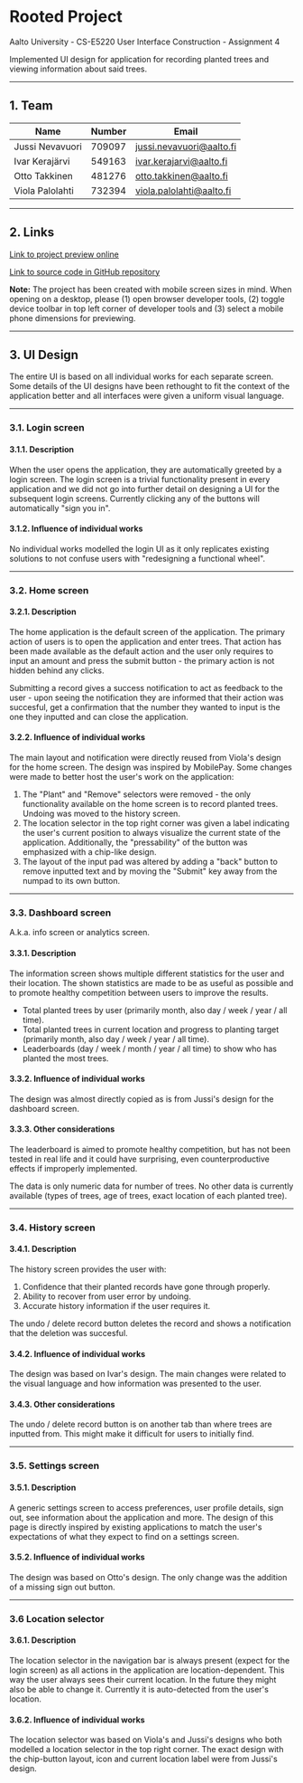 # Rooted Project

Aalto University - CS-E5220 User Interface Construction - Assignment 4

Implemented UI design for application for recording planted trees and viewing information about said trees.

---

## 1. Team

| Name | Number | Email |
|------|--------|-------|
| Jussi Nevavuori | 709097 | jussi.nevavuori@aalto.fi |
| Ivar Kerajärvi | 549163 | ivar.kerajarvi@aalto.fi |
| Otto Takkinen | 481276 | otto.takkinen@aalto.fi |
| Viola Palolahti | 732394 | viola.palolahti@aalto.fi |

---

## 2. Links

[Link to project preview online](https://aalto-ui-course-assignment-4.vercel.app/)

[Link to source code in GitHub repository](https://github.com/Jussinevavuori/aalto-ui-course-assignment-4)

**Note:** The project has been created with mobile screen sizes in mind. When opening on a desktop, please (1) open browser developer tools, (2) toggle device toolbar in top left corner of developer tools and (3) select a mobile phone dimensions for previewing.

---

## 3. UI Design

The entire UI is based on all individual works for each separate screen. Some details of the UI designs have been rethought to fit the context of the application better and all interfaces were given a uniform visual language.

---

### 3.1. Login screen

#### 3.1.1. Description

When the user opens the application, they are automatically greeted by a login screen. The login screen is a trivial functionality present in every application and we did not go into further detail on designing a UI for the subsequent login screens. Currently clicking any of the buttons will automatically "sign you in".

#### 3.1.2. Influence of individual works

No individual works modelled the login UI as it only replicates existing solutions to not confuse users with "redesigning a functional wheel".

---

### 3.2. Home screen

#### 3.2.1. Description

The home application is the default screen of the application. The primary action of users is to open the application and enter trees. That action has been made available as the default action and the user only requires to input an amount and press the submit button - the primary action is not hidden behind any clicks.

Submitting a record gives a success notification to act as feedback to the user - upon seeing the notification they are informed that their action was succesful, get a confirmation that the number they wanted to input is the one they inputted and can close the application.

#### 3.2.2. Influence of individual works

The main layout and notification were directly reused from Viola's design for the home screen. The design was inspired by MobilePay. Some changes were made to better host the user's work on the application:

1. The "Plant" and "Remove" selectors were removed - the only functionality available on the home screen is to record planted trees. Undoing was moved to the history screen.
2. The location selector in the top right corner was given a label indicating the user's current position to always visualize the current state of the application. Additionally, the "pressability" of the button was emphasized with a chip-like design.
3. The layout of the input pad was altered by adding a "back" button to remove inputted text and by moving the "Submit" key away from the numpad to its own button.

---

### 3.3. Dashboard screen

A.k.a. info screen or analytics screen.

#### 3.3.1. Description

The information screen shows multiple different statistics for the user and their location. The shown statistics are made to be as useful as possible and to promote healthy competition between users to improve the results.

- Total planted trees by user (primarily month, also day / week / year / all time).
- Total planted trees in current location and progress to planting target (primarily month, also day / week / year / all time).
- Leaderboards (day / week / month / year / all time) to show who has planted the most trees.

#### 3.3.2. Influence of individual works

The design was almost directly copied as is from Jussi's design for the dashboard screen.

#### 3.3.3. Other considerations

The leaderboard is aimed to promote healthy competition, but has not been tested in real life and it could have surprising, even counterproductive effects if improperly implemented.

The data is only numeric data for number of trees. No other data is currently available (types of trees, age of trees, exact location of each planted tree).

---

### 3.4. History screen

#### 3.4.1. Description

The history screen provides the user with:

1. Confidence that their planted records have gone through properly.
2. Ability to recover from user error by undoing.
3. Accurate history information if the user requires it.

The undo / delete record button deletes the record and shows a notification that the deletion was succesful.

#### 3.4.2. Influence of individual works

The design was based on Ivar's design. The main changes were related to the visual language and how information was presented to the user.

#### 3.4.3. Other considerations

The undo / delete record button is on another tab than where trees are inputted from. This might make it difficult for users to initially find.

---

### 3.5. Settings screen

#### 3.5.1. Description

A generic settings screen to access preferences, user profile details, sign out, see information about the application and more. The design of this page is directly inspired by existing applications to match the user's expectations of what they expect to find on a settings screen.

#### 3.5.2. Influence of individual works

The design was based on Otto's design. The only change was the addition of a missing sign out button.

---

### 3.6 Location selector

#### 3.6.1. Description

The location selector in the navigation bar is always present (expect for the login screen) as all actions in the application are location-dependent. This way the user always sees their current location. In the future they might also be able to change it. Currently it is auto-detected from the user's location.

#### 3.6.2. Influence of individual works

The location selector was based on Viola's and Jussi's designs who both modelled a location selector in the top right corner. The exact design with the chip-button layout, icon and current location label were from Jussi's design.